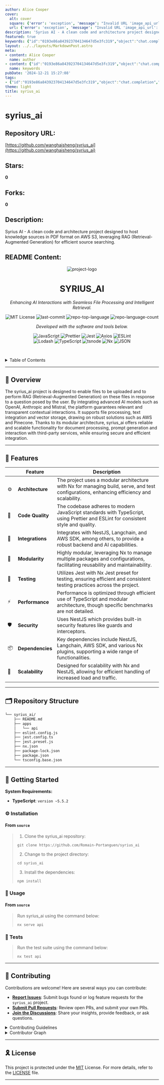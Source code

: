 ```yaml
---
author: Alice Cooper
cover:
  alt: cover
  square: {'error': 'exception', 'message': "Invalid URL 'image_api_url': No scheme supplied. Perhaps you meant https://image_api_url?"}
  url: {'error': 'exception', 'message': "Invalid URL 'image_api_url': No scheme supplied. Perhaps you meant https://image_api_url?"}
description: 'Syrius AI - A clean code and architecture project designed to host knowledge sources in PDF format on AWS S3, leveraging RAG (Retrieval-Augmented Generation) for efficient source searching.'
featured: true
keywords: {"id":"0193e86a843923704134647d5e3fc319","object":"chat.completion","created":1734771115,"model":"Qwen/Qwen2.5-7B-Instruct","choices":[{"index":0,"message":{"role":"assistant","content":"### Keywords and Tags\n\n1. **Project Name**: syrius_ai\n2. **Key Features**:\n   - Clean Code\n   - Modular Architecture\n   - AWS Integration\n   - RAG (Retrieval-Augmented Generation)\n   - Efficient Source Searching\n   - Seamless File Processing\n   - Intelligent Retrieval\n   - Secure Integration\n   - Scalability\n3. **Technologies**:\n   - JavaScript\n   - TypeScript\n   - Prettier\n   - ESLint\n   - Jest\n   - Axios\n   - Lodash\n   - Nx\n   - JSON\n   - NestJS\n   - Langchain\n   - AWS SDK\n   - Pinecone\n4. **Dependencies**:\n   - OpenAI\n   - Anthropic\n   - Mistral\n5. **Repository Structure**:\n   - README.md\n   - apps\n     - api\n   - eslint.config.js\n   - jest.config.ts\n   - jest.preset.js\n   - nx.json\n   - package-lock.json\n   - package.json\n   - tsconfig.base.json\n6. **Usage and Setup**:\n   - Installation\n   - Usage\n   - Testing\n7. **Contributing**:\n   - Report Issues\n   - Submit Pull Requests\n   - Join Discussions\n8. **Miscellaneous**:\n   - MIT License\n   - Last Commit\n   - Repository Top Language\n   - Repository Language Count\n   - License Badge\n\nThis list captures the core aspects, technologies, and components of the project described in the provided text."},"finish_reason":"stop"}],"usage":{"prompt_tokens":2252,"completion_tokens":325,"total_tokens":2577},"system_fingerprint":""}
layout: ../../layouts/MarkdownPost.astro
meta:
- content: Alice Cooper
  name: author
- content: {"id":"0193e86a843923704134647d5e3fc319","object":"chat.completion","created":1734771115,"model":"Qwen/Qwen2.5-7B-Instruct","choices":[{"index":0,"message":{"role":"assistant","content":"### Keywords and Tags\n\n1. **Project Name**: syrius_ai\n2. **Key Features**:\n   - Clean Code\n   - Modular Architecture\n   - AWS Integration\n   - RAG (Retrieval-Augmented Generation)\n   - Efficient Source Searching\n   - Seamless File Processing\n   - Intelligent Retrieval\n   - Secure Integration\n   - Scalability\n3. **Technologies**:\n   - JavaScript\n   - TypeScript\n   - Prettier\n   - ESLint\n   - Jest\n   - Axios\n   - Lodash\n   - Nx\n   - JSON\n   - NestJS\n   - Langchain\n   - AWS SDK\n   - Pinecone\n4. **Dependencies**:\n   - OpenAI\n   - Anthropic\n   - Mistral\n5. **Repository Structure**:\n   - README.md\n   - apps\n     - api\n   - eslint.config.js\n   - jest.config.ts\n   - jest.preset.js\n   - nx.json\n   - package-lock.json\n   - package.json\n   - tsconfig.base.json\n6. **Usage and Setup**:\n   - Installation\n   - Usage\n   - Testing\n7. **Contributing**:\n   - Report Issues\n   - Submit Pull Requests\n   - Join Discussions\n8. **Miscellaneous**:\n   - MIT License\n   - Last Commit\n   - Repository Top Language\n   - Repository Language Count\n   - License Badge\n\nThis list captures the core aspects, technologies, and components of the project described in the provided text."},"finish_reason":"stop"}],"usage":{"prompt_tokens":2252,"completion_tokens":325,"total_tokens":2577},"system_fingerprint":""}
  name: keywords
pubDate: '2024-12-21 15:27:08'
tags:
- {"id":"0193e86a843923704134647d5e3fc319","object":"chat.completion","created":1734771115,"model":"Qwen/Qwen2.5-7B-Instruct","choices":[{"index":0,"message":{"role":"assistant","content":"### Keywords and Tags\n\n1. **Project Name**: syrius_ai\n2. **Key Features**:\n   - Clean Code\n   - Modular Architecture\n   - AWS Integration\n   - RAG (Retrieval-Augmented Generation)\n   - Efficient Source Searching\n   - Seamless File Processing\n   - Intelligent Retrieval\n   - Secure Integration\n   - Scalability\n3. **Technologies**:\n   - JavaScript\n   - TypeScript\n   - Prettier\n   - ESLint\n   - Jest\n   - Axios\n   - Lodash\n   - Nx\n   - JSON\n   - NestJS\n   - Langchain\n   - AWS SDK\n   - Pinecone\n4. **Dependencies**:\n   - OpenAI\n   - Anthropic\n   - Mistral\n5. **Repository Structure**:\n   - README.md\n   - apps\n     - api\n   - eslint.config.js\n   - jest.config.ts\n   - jest.preset.js\n   - nx.json\n   - package-lock.json\n   - package.json\n   - tsconfig.base.json\n6. **Usage and Setup**:\n   - Installation\n   - Usage\n   - Testing\n7. **Contributing**:\n   - Report Issues\n   - Submit Pull Requests\n   - Join Discussions\n8. **Miscellaneous**:\n   - MIT License\n   - Last Commit\n   - Repository Top Language\n   - Repository Language Count\n   - License Badge\n\nThis list captures the core aspects, technologies, and components of the project described in the provided text."},"finish_reason":"stop"}],"usage":{"prompt_tokens":2252,"completion_tokens":325,"total_tokens":2577},"system_fingerprint":""}
theme: light
title: syrius_ai
---
```


# syrius_ai

## Repository URL: 
[https://github.com/wanghaisheng/syrius_ai](https://github.com/wanghaisheng/syrius_ai)

## Stars: 
**0**

## Forks: 
**0**

## Description: 
Syrius AI - A clean code and architecture project designed to host knowledge sources in PDF format on AWS S3, leveraging RAG (Retrieval-Augmented Generation) for efficient source searching.

## README Content: 
<div align="center" style="width: 100%;">
  <img
    src="apps/api/src/assets/Syrius AI.png"
    alt="project-logo"
    style="max-width: 100%; height: auto;"
  />
</div>
<h1 align="center">SYRIUS_AI</h1>
<p align="center">
  <em>Enhancing AI Interactions with Seamless File Processing and Intelligent Retrieval.</em>
</p>
<p align="center">
  <img src="https://img.shields.io/badge/License-MIT-0184a4?style=plastic&logo=opensourceinitiative&logoColor=white" alt="MIT License">
  <img src="https://img.shields.io/github/last-commit/Romain-Portanguen/syrius_ai?style=plastic&logo=git&logoColor=white&color=0184a4" alt="last-commit">
  <img src="https://img.shields.io/github/languages/top/Romain-Portanguen/syrius_ai?style=plastic&color=0184a4" alt="repo-top-language">
  <img src="https://img.shields.io/github/languages/count/Romain-Portanguen/syrius_ai?style=plastic&color=0184a4" alt="repo-language-count">
</p>
<p align="center">
  <em>Developed with the software and tools below.</em>
</p>
<p align="center">
  <img src="https://img.shields.io/badge/JavaScript-F7DF1E.svg?style=plastic&logo=JavaScript&logoColor=black" alt="JavaScript">
  <img src="https://img.shields.io/badge/Prettier-F7B93E.svg?style=plastic&logo=Prettier&logoColor=black" alt="Prettier">
  <img src="https://img.shields.io/badge/Jest-C21325.svg?style=plastic&logo=Jest&logoColor=white" alt="Jest">
  <img src="https://img.shields.io/badge/Axios-5A29E4.svg?style=plastic&logo=Axios&logoColor=white" alt="Axios">
  <img src="https://img.shields.io/badge/ESLint-4B32C3.svg?style=plastic&logo=ESLint&logoColor=white" alt="ESLint">
  <br>
  <img src="https://img.shields.io/badge/Lodash-3492FF.svg?style=plastic&logo=Lodash&logoColor=white" alt="Lodash">
  <img src="https://img.shields.io/badge/TypeScript-3178C6.svg?style=plastic&logo=TypeScript&logoColor=white" alt="TypeScript">
  <img src="https://img.shields.io/badge/tsnode-3178C6.svg?style=plastic&logo=ts-node&logoColor=white" alt="tsnode">
  <img src="https://img.shields.io/badge/Nx-143055.svg?style=plastic&logo=Nx&logoColor=white" alt="Nx">
  <img src="https://img.shields.io/badge/JSON-000000.svg?style=plastic&logo=JSON&logoColor=white" alt="JSON">
</p>

<br><!-- TABLE OF CONTENTS -->
<details>
  <summary>Table of Contents</summary><br>

- [📍 Overview](#-overview)
- [🧩 Features](#-features)
- [🗂️ Repository Structure](#️-repository-structure)
- [🚀 Getting Started](#-getting-started)
  - [⚙️ Installation](#️-installation)
  - [🤖 Usage](#-usage)
  - [🧪 Tests](#-tests)
- [🤝 Contributing](#-contributing)
- [🎗 License](#-license)

</details>
<hr>

## 📍 Overview

The syrius_ai project is designed to enable files to be uploaded and to perform RAG (Retrieval-Augmented Generation) on these files in response to a question posed by the user. By integrating advanced AI models such as OpenAI, Anthropic and Mistral, the platform guarantees relevant and transparent contextual interactions. It supports file processing, text integration and vector storage, drawing on robust solutions such as AWS and Pinecone. Thanks to its modular architecture, syrius_ai offers reliable and scalable functionality for document processing, prompt generation and interaction with third-party services, while ensuring secure and efficient integration.

---

## 🧩 Features

|     | Feature          | Description                                                                                                                               |
|-----|------------------|-------------------------------------------------------------------------------------------------------------------------------------------|
| ⚙️  | **Architecture** | The project uses a modular architecture with Nx for managing build, serve, and test configurations, enhancing efficiency and scalability. |
| 🔩  | **Code Quality** | The codebase adheres to modern JavaScript standards with TypeScript, using Prettier and ESLint for consistent style and quality.          |
| 🔌  | **Integrations** | Integrates with NestJS, Langchain, and AWS SDK, among others, to provide a robust backend and AI capabilities.                            |
| 🧩  | **Modularity**   | Highly modular, leveraging Nx to manage multiple packages and configurations, facilitating reusability and maintainability.               |
| 🧪  | **Testing**      | Utilizes Jest with Nx Jest preset for testing, ensuring efficient and consistent testing practices across the project.                    |
| ⚡️  | **Performance**  | Performance is optimized through efficient use of TypeScript and modular architecture, though specific benchmarks are not detailed.       |
| 🛡️ | **Security**     | Uses NestJS which provides built-in security features like guards and interceptors.                                                       |
| 📦  | **Dependencies** | Key dependencies include NestJS, Langchain, AWS SDK, and various Nx plugins, supporting a wide range of functionalities.                  |
| 🚀  | **Scalability**  | Designed for scalability with Nx and NestJS, allowing for efficient handling of increased load and traffic.                               |

---

## 🗂️ Repository Structure

```sh
└── syrius_ai/
    ├── README.md
    ├── apps
    │   └── api
    ├── eslint.config.js
    ├── jest.config.ts
    ├── jest.preset.js
    ├── nx.json
    ├── package-lock.json
    ├── package.json
    └── tsconfig.base.json
```

---

## 🚀 Getting Started

**System Requirements:**

- **TypeScript**: `version ~5.5.2`

### ⚙️ Installation

<h4>From <code>source</code></h4>

> 1. Clone the syrius_ai repository:
>
> ```console
> git clone https://github.com/Romain-Portanguen/syrius_ai
> ```
>
> 2. Change to the project directory:
>
> ```console
> cd syrius_ai
> ```
>
> 3. Install the dependencies:
>
> ```console
> npm install
> ```

### 🤖 Usage

<h4>From <code>source</code></h4>

> Run syrius_ai using the command below:
>
> ```console
> nx serve api
> ```

### 🧪 Tests

> Run the test suite using the command below:
>
> ```console
> nx test api
> ```

---

## 🤝 Contributing

Contributions are welcome! Here are several ways you can contribute:

- **[Report Issues](https://github.com/Romain-Portanguen/syrius_ai/issues)**: Submit bugs found or log feature requests for the `syrius_ai` project.
- **[Submit Pull Requests](https://github.com/Romain-Portanguen/syrius_ai/blob/main/CONTRIBUTING.md)**: Review open PRs, and submit your own PRs.
- **[Join the Discussions](https://github.com/Romain-Portanguen/syrius_ai/discussions)**: Share your insights, provide feedback, or ask questions.

<details closed>
<summary>Contributing Guidelines</summary>

1. **Fork the Repository**: Start by forking the project repository to your github account.
2. **Clone Locally**: Clone the forked repository to your local machine using a git client.

   ```sh
   git clone https://github.com/Romain-Portanguen/syrius_ai
   ```

3. **Create a New Branch**: Always work on a new branch, giving it a descriptive name.

   ```sh
   git checkout -b new-feature-x
   ```

4. **Make Your Changes**: Develop and test your changes locally.
5. **Commit Your Changes**: Commit with a clear message describing your updates.

   ```sh
   git commit -m 'Implemented new feature x.'
   ```

6. **Push to github**: Push the changes to your forked repository.

   ```sh
   git push origin new-feature-x
   ```

7. **Submit a Pull Request**: Create a PR against the original project repository. Clearly describe the changes and their motivations.
8. **Review**: Once your PR is reviewed and approved, it will be merged into the main branch. Congratulations on your contribution!

</details>

<details closed>
<summary>Contributor Graph</summary>
<br>
<p align="center">
   <a href="https://github.com{/Romain-Portanguen/syrius_ai/}graphs/contributors">
      <img src="https://contrib.rocks/image?repo=Romain-Portanguen/syrius_ai">
   </a>
</p>
</details>

---

## 🎗 License

This project is protected under the [MIT](https://choosealicense.com/licenses) License. For more details, refer to the [LICENSE](https://choosealicense.com/licenses/) file.

---

